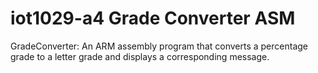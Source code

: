 # iot1029-a4 Grade Converter ASM

GradeConverter: An ARM assembly program that converts a percentage grade to a letter grade and displays a corresponding message.
